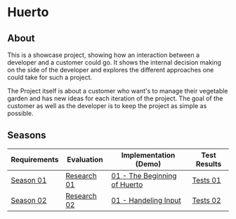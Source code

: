 # Huerto

## About

This is a showcase project, showing how an interaction between a developer and a customer could go. It shows the internal decision making on the side of the developer and explores the different approaches one could take for such a project.

The Project itself is about a customer who want's to manage their vegetable garden and has new ideas for each iteration of the project. The goal of the customer as well as the developer is to keep the project as simple as possible.

## Seasons

| Requirements    | Evaluation                    | Implementation (Demo)                        | Test Results              |
| --------------- | ----------------------------- | -------------------------------------------- | ------------------------- |
| [Season 01](01) | [Research 01](../research/01) | [01 - The Beginning of Huerto](01/demo.html) | [Tests 01](01/tests.html) |
| [Season 02](02) | [Research 02](../research/02) | [01 - Handeling Input](02/demo.html)         | [Tests 02](02/tests.html) |
